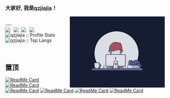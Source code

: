 ### 大家好, 我是[qzjiajia](https://qzjiajia.gitee.io)！

<img align="right" alt="GIF" src="https://raw.githubusercontent.com/devSouvik/devSouvik/master/gif2.gif.gif" width="300" />
<br>
---
<br>
<a href="http://weibo.com/234610510">
  <img align="left" width="26px" src="https://raw.githubusercontent.com/qzjiajia/image/master/weibo.7jvxfl931w00.svg" />
</a>
<a href="https://www.instagram.com/linjj_1020/">
  <img align="left" width="24px" src="https://raw.githubusercontent.com/qzjiajia/image/master/Instagram.7gznlaewr700.svg" />
</a>
<a href="https://twitter.com/linjj1020">
  <img align="left" width="26px" src="https://raw.githubusercontent.com/qzjiajia/image/master/Twitter.46ooyhl0lbc0.svg" />
</a>
<a href="https://t.me/linjj1020">
  <img align="left" width="26px" src="https://raw.githubusercontent.com/qzjiajia/image/master/Telegram.naqd1dd8vr4.svg" />
</a>
<p align="left">
  <img heigth="195" src="https://github-readme-stats.vercel.app/api?username=qzjiajia&show_icons=true&theme=synthwave" alt="qzjiajia :: Profile Stats" />
  <img height="195" src="https://github-readme-stats.vercel.app/api/top-langs/?username=qzjiajia&langs_count=10&theme=synthwave&layout=compact" alt="qzjiajia :: Top Langs" />
</p
  


<br>
<br>

## 置顶
<p align="left">
 
[![ReadMe Card](https://github-readme-stats.vercel.app/api/pin/?username=qzjiajia&repo=qzjiajia&theme=radical)](https://github.com/qzjiajia/qzjiajia) 
[![ReadMe Card](https://github-readme-stats.vercel.app/api/pin/?username=qzjiajia&repo=image&theme=cobalt)](https://github.com/qzjiajia/image)
[![ReadMe Card](http://github-readme-stats.vercel.app/api/pin/?username=qzjiajia&repo=qzjiajia.github.io&theme=synthwave)](https://github.com/qzjiajia/qzjiajia.github.io) 
[![ReadMe Card](https://github-readme-stats.vercel.app/api/pin/?username=qzjiajia&repo=zhihuspider&theme=merko)](https://github.com/qzjiajia/zhihuspider)
[![ReadMe Card](https://github-readme-stats.vercel.app/api/pin/?username=qzjiajia&repo=Python_fullstack&theme=dracula)](https://github.com/qzjiajia/Python_fullstack) 
[![ReadMe Card](https://github-readme-stats.vercel.app/api/pin/?username=qzjiajia&repo=deeplearning_examing&theme=gruvbox)](https://github.com/qzjiajia/deeplearning_examing)
</p>
